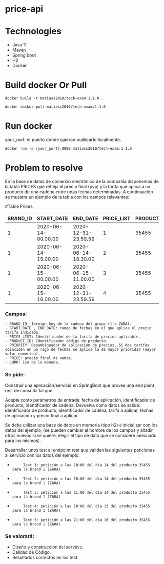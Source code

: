 # price-api

# Technologies

 - Java 11
 - Maven
 - Spring boot
 - H2
 - Docker

# Build docker Or Pull

```shell
docker build -t matiass2010/tech-exam:1.1.0 .
```

```shell
docker docker pull matiass2010/tech-exam:1.1.0
```

# Run docker

your_port: el puerto donde quieran publicarlo localmente.
```shell
docker run -p {your_port}:8080 matiass2010/tech-exam:1.1.0
```

# Problem to resolve

En la base de datos de comercio electrónico de la compañía disponemos de la tabla PRICES que refleja el precio final (pvp) y la tarifa que aplica a un producto de una cadena entre unas fechas determinadas. A continuación se muestra un ejemplo de la tabla con los campos relevantes:

#Table Prices


| BRAND_ID | START_DATE | END_DATE | PRICE_LIST | PRODUCT_ID | PRIORITY | PRICE | CURR |
| ------------- | ------------- | ------------- | ------------- | ------------- | ------------- | ------------- | ------------- |
| 1  | 2020-06-14-00.00.00  | 2020-12-31-23.59.59  | 1  | 35455  | 0  | 35.50  | EUR  |
| 1  | 2020-06-14-15.00.00  | 2020-06-14-18.30.00  | 2  | 35455  | 1  | 25.45  | EUR  |
| 1  | 2020-06-15-00.00.00  | 2020-06-15-11.00.00  | 3  | 35455  | 1  | 30.50  | EUR  |
| 1  | 2020-06-15-16.00.00  | 2020-12-31-23.59.59  | 4  | 35455  | 1  | 38.95  | EUR  |


### Campos:

    - BRAND_ID: foreign key de la cadena del grupo (1 = ZARA).
    - START_DATE , END_DATE: rango de fechas en el que aplica el precio tarifa indicado.
    - PRICE_LIST: Identificador de la tarifa de precios aplicable.
    - PRODUCT_ID: Identificador código de producto.
    - PRIORITY: Desambiguador de aplicación de precios. Si dos tarifas coinciden en un rago de fechas se aplica la de mayor prioridad (mayor valor numérico).
    - PRICE: precio final de venta.
    - CURR: iso de la moneda.

### Se pide:

Construir una aplicación/servicio en SpringBoot que provea una end point rest de consulta  tal que:

Acepte como parámetros de entrada: fecha de aplicación, identificador de producto, identificador de cadena.
Devuelva como datos de salida: identificador de producto, identificador de cadena, tarifa a aplicar, fechas de aplicación y precio final a aplicar.

Se debe utilizar una base de datos en memoria (tipo h2) e inicializar con los datos del ejemplo, (se pueden cambiar el nombre de los campos y añadir otros nuevos si se quiere, elegir el tipo de dato que se considere adecuado para los mismos).

Desarrollar unos test al endpoint rest que  validen las siguientes peticiones al servicio con los datos del ejemplo:

-          Test 1: petición a las 10:00 del día 14 del producto 35455   para la brand 1 (ZARA)
-          Test 2: petición a las 16:00 del día 14 del producto 35455   para la brand 1 (ZARA)
-          Test 3: petición a las 21:00 del día 14 del producto 35455   para la brand 1 (ZARA)
-          Test 4: petición a las 10:00 del día 15 del producto 35455   para la brand 1 (ZARA)
-          Test 5: petición a las 21:00 del día 16 del producto 35455   para la brand 1 (ZARA)


### Se valorará:

- Diseño y construcción del servicio.
- Calidad de Código.
- Resultados correctos en los test.